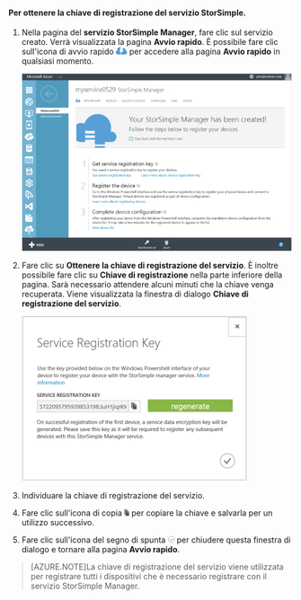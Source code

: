
#### Per ottenere la chiave di registrazione del servizio StorSimple.

1. Nella pagina del **servizio StorSimple Manager**, fare clic sul servizio creato. Verrà visualizzata la pagina **Avvio rapido**. È possibile fare clic sull'icona di avvio rapido ![Icona di avvio rapido di StorSimple](./media/storsimple-get-service-registration-key/HCS_QuickStartIcon-include.png) per accedere alla pagina **Avvio rapido** in qualsiasi momento.

     ![Pagina di avvio rapido di StorSimple](./media/storsimple-get-service-registration-key/HCS_ServiceQuickStart-include.png)

2. Fare clic su **Ottenere la chiave di registrazione del servizio**. È inoltre possibile fare clic su **Chiave di registrazione** nella parte inferiore della pagina. Sarà necessario attendere alcuni minuti che la chiave venga recuperata. Viene visualizzata la finestra di dialogo **Chiave di registrazione del servizio**.

     ![Finestra di dialogo Chiave di registrazione del servizio](./media/storsimple-get-service-registration-key/HCS_GetServiceRegistrationKey-include.png)

3. Individuare la chiave di registrazione del servizio.

4. Fare clic sull'icona di copia ![Icona di copia di StorSimple](./media/storsimple-get-service-registration-key/HCS_CopyIcon-include.png) per copiare la chiave e salvarla per un utilizzo successivo.

5. Fare clic sull'icona del segno di spunta ![Icona del segno di spunta di StorSimple](./media/storsimple-get-service-registration-key/HCS_CheckIcon-include.png) per chiudere questa finestra di dialogo e tornare alla pagina **Avvio rapido**.

> [AZURE.NOTE]La chiave di registrazione del servizio viene utilizzata per registrare tutti i dispositivi che è necessario registrare con il servizio StorSimple Manager.

 

<!---HONumber=July15_HO2-->